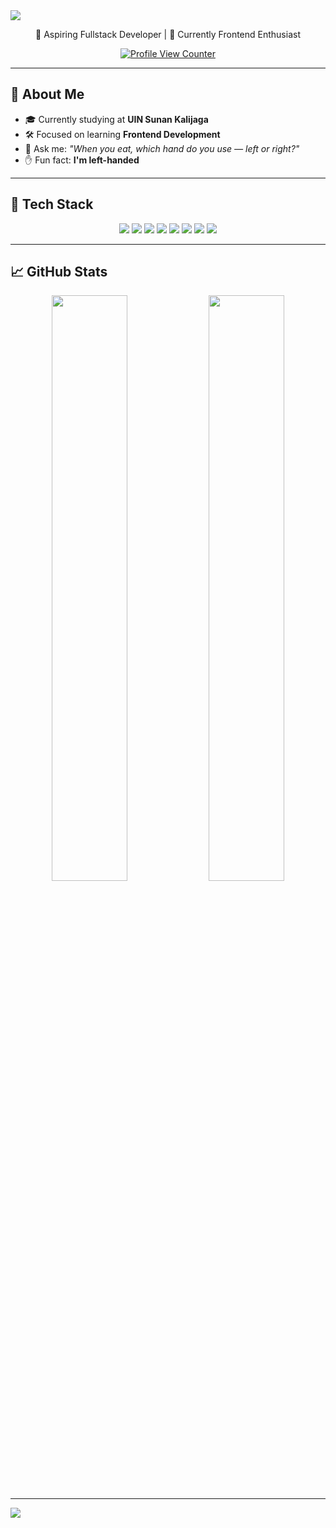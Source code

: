 <!-- Vintage Banner -->
<img src="https://capsule-render.vercel.app/api?type=waving&color=0:131842,25:E68369,50:ECCEAE,100:FBF6E2&height=200&section=header&text=Hi%20I'm%20Bayu!&fontSize=40&fontColor=FBF6E2&animation=fadeIn&font=Playball" />

<p align="center">🌟 Aspiring Fullstack Developer | 🎨 Currently Frontend Enthusiast</p>
<p align="center">
  <a href="https://visitcount.itsvg.in">
    <img src="https://camo.githubusercontent.com/4a2c35f42fbcf539614cd736336a4003e25de908ff6f16efd0b64b9343f70abe/68747470733a2f2f6b6f6d617265762e636f6d2f67687076632f3f757365726e616d653d61726261746861626475727261686d616e266c6162656c3d50726f66696c65253230766965777326636f6c6f723d306537356236267374796c653d666c6174" alt="Profile View Counter"/>
  </a>
</p>

---

## 💼 About Me

- 🎓 Currently studying at **UIN Sunan Kalijaga**
- 🛠️ Focused on learning **Frontend Development**
- 🧐 Ask me: _"When you eat, which hand do you use — left or right?"_
- ✋ Fun fact: **I'm left-handed**

---

## 🧰 Tech Stack

<div align="center">
<img src="https://img.shields.io/badge/HTML5-E68369?style=flat&logo=html5&logoColor=FBF6E2" />
<img src="https://img.shields.io/badge/Python-131842?style=flat&logo=python&logoColor=FBF6E2" />
<img src="https://img.shields.io/badge/Bootstrap-ECCEAE?style=flat&logo=bootstrap&logoColor=131842" />
<img src="https://img.shields.io/badge/CSS3-FBF6E2?style=flat&logo=css3&logoColor=131842" />
<img src="https://img.shields.io/badge/PHP-E68369?style=flat&logo=php&logoColor=FBF6E2" />
<img src="https://img.shields.io/badge/C++-131842?style=flat&logo=c%2B%2B&logoColor=FBF6E2" />
<img src="https://img.shields.io/badge/TailwindCSS-ECCEAE?style=flat&logo=tailwindcss&logoColor=131842" />
<img src="https://img.shields.io/badge/Figma-FBF6E2?style=flat&logo=figma&logoColor=131842" />
</div>

---

## 📈 GitHub Stats

<div align="center">
  <img src="https://github-readme-stats.vercel.app/api?username=Wissasono11&hide_border=false&include_all_commits=true&count_private=true&title_color=E68369&text_color=ECCEAE&icon_color=ECCEAE&bg_color=131842" width="49%"/>
  <img src="https://github-readme-stats.vercel.app/api/top-langs/?username=Wissasono11&layout=compact&hide_border=false&include_all_commits=true&count_private=true&title_color=E68369&text_color=ECCEAE&icon_color=ECCEAE&bg_color=131842" width="49%"/>
</div>


---

<!-- Vintage Footer -->
<img src="https://capsule-render.vercel.app/api?type=waving&color=0:131842,25:E68369,50:ECCEAE,100:FBF6E2&height=120&section=footer"/>
